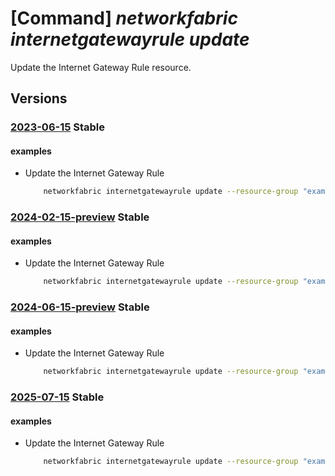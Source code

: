 # [Command] _networkfabric internetgatewayrule update_

Update the Internet Gateway Rule resource.

## Versions

### [2023-06-15](/Resources/mgmt-plane/L3N1YnNjcmlwdGlvbnMve30vcmVzb3VyY2Vncm91cHMve30vcHJvdmlkZXJzL21pY3Jvc29mdC5tYW5hZ2VkbmV0d29ya2ZhYnJpYy9pbnRlcm5ldGdhdGV3YXlydWxlcy97fQ==/2023-06-15.xml) **Stable**

<!-- mgmt-plane /subscriptions/{}/resourcegroups/{}/providers/microsoft.managednetworkfabric/internetgatewayrules/{} 2023-06-15 -->

#### examples

- Update the Internet Gateway Rule
    ```bash
        networkfabric internetgatewayrule update --resource-group "example-rg" --resource-name "example-internetgatewayrule" --tags "{key3311:1234}"
    ```

### [2024-02-15-preview](/Resources/mgmt-plane/L3N1YnNjcmlwdGlvbnMve30vcmVzb3VyY2Vncm91cHMve30vcHJvdmlkZXJzL21pY3Jvc29mdC5tYW5hZ2VkbmV0d29ya2ZhYnJpYy9pbnRlcm5ldGdhdGV3YXlydWxlcy97fQ==/2024-02-15-preview.xml) **Stable**

<!-- mgmt-plane /subscriptions/{}/resourcegroups/{}/providers/microsoft.managednetworkfabric/internetgatewayrules/{} 2024-02-15-preview -->

#### examples

- Update the Internet Gateway Rule
    ```bash
        networkfabric internetgatewayrule update --resource-group "example-rg" --resource-name "example-internetgatewayrule" --tags "{key3311:1234}"
    ```

### [2024-06-15-preview](/Resources/mgmt-plane/L3N1YnNjcmlwdGlvbnMve30vcmVzb3VyY2Vncm91cHMve30vcHJvdmlkZXJzL21pY3Jvc29mdC5tYW5hZ2VkbmV0d29ya2ZhYnJpYy9pbnRlcm5ldGdhdGV3YXlydWxlcy97fQ==/2024-06-15-preview.xml) **Stable**

<!-- mgmt-plane /subscriptions/{}/resourcegroups/{}/providers/microsoft.managednetworkfabric/internetgatewayrules/{} 2024-06-15-preview -->

#### examples

- Update the Internet Gateway Rule
    ```bash
        networkfabric internetgatewayrule update --resource-group "example-rg" --resource-name "example-internetgatewayrule" --tags "{key3311:1234}"
    ```

### [2025-07-15](/Resources/mgmt-plane/L3N1YnNjcmlwdGlvbnMve30vcmVzb3VyY2Vncm91cHMve30vcHJvdmlkZXJzL21pY3Jvc29mdC5tYW5hZ2VkbmV0d29ya2ZhYnJpYy9pbnRlcm5ldGdhdGV3YXlydWxlcy97fQ==/2025-07-15.xml) **Stable**

<!-- mgmt-plane /subscriptions/{}/resourcegroups/{}/providers/microsoft.managednetworkfabric/internetgatewayrules/{} 2025-07-15 -->

#### examples

- Update the Internet Gateway Rule
    ```bash
        networkfabric internetgatewayrule update --resource-group "example-rg" --resource-name "example-internetgatewayrule" --tags "{key3311:1234}"
    ```
